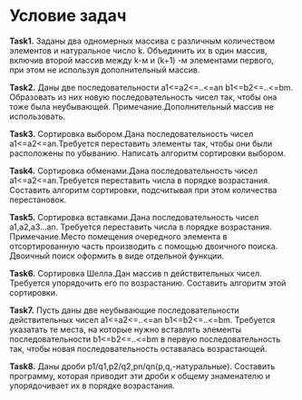 # **Условие задач**
**Task1.** Заданы два одномерных массива с различным количеством элементов и натуральное число k.
Объединить их в один  массив,  включив  второй  массив  между k-м  и  (k+1) -м  элементами  первого,  
при  этом  не  используя дополнительный массив.

**Task2.** Даны две последовательности a1<=a2<=..<=an b1<=b2<=..<=bm. Образовать из них новую последовательность чисел так,
чтобы она тоже была неубывающей. Примечание.Дополнительный массив не использовать.

**Task3.** Сортировка выбором.Дана последовательность чисел a1<=a2<=an.Требуется переставить элементы так, 
чтобы они были расположены по убыванию. Написать алгоритм сортировки выбором.

**Task4.** Сортировка  обменами.Дана  последовательность  чисел a1<=a2<=an.Требуется  переставить  числа  в порядке  возрастания. 
Составить алгоритм сортировки, подсчитывая при этом количества перестановок.

**Task5.** Сортировка вставками.Дана последовательность чисел a1,a2,a3...an. Требуется переставить числа в порядке возрастания. 
Примечание.Место помещения очередного элемента в отсортированную часть производить с помощью двоичного поиска. 
Двоичный поиск оформить в виде отдельной функции.

**Task6.** Сортировка Шелла.Дан  массив n действительных  чисел.  Требуется  упорядочить  его  по  возрастанию.
Составить алгоритм этой сортировки.

**Task7.** Пусть даны две неубывающие последовательности действительных чисел a1<=a2<=..<=an b1<=b2<=..<=bm. Требуется указатать те места, на которые нужно вставлять элементы последовательности b1<=b2<=..<=bm в первую последовательность так, чтобы новая последовательность оставалась возрастающей.

**Task8.** Даны дроби p1/q1,p2/q2,pn/qn(p,q,-натуральные). Составить программу, которая приводит эти дроби к общему знаменателю
и упорядочивает их в порядке возрастания.
